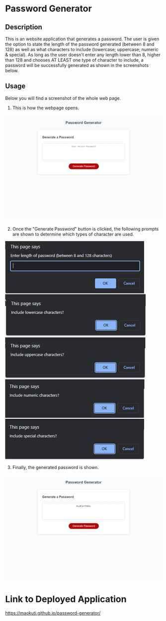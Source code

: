 # Password Generator

## Description

This is an website application that generates a password. The user is given the option to state the length of the password generated (between 8 and 128) as well as what characters to include (lowercase; uppercase; numeric & special). As long as the user doesn't enter any length lower than 8, higher than 128 and chooses AT LEAST  one type of character to include, a password will be successfully generated as shown in the screenshots below.

## Usage

Below you will find a screenshot of the whole web page.

1. This is how the webpage opens.

![ScreenShot](/assets/InitialWebpage.png)

2. Once the "Generate Password" button is clicked, the following prompts are shown to determine which types of character are used.

![ScreenShot](/assets/LengthCheck.png)
![ScreenShot](/assets/IncludeLowercase.png)
![ScreenShot](/assets/IncludeUppercase.png)
![ScreenShot](/assets/IncludeNumeric.png)
![ScreenShot](/assets/IncludeSpecial.png)

3. Finally, the generated password is shown.

![ScreenShot](/assets/generatedpassword.png)

# Link to Deployed Application

https://maokuti.github.io/password-generator/